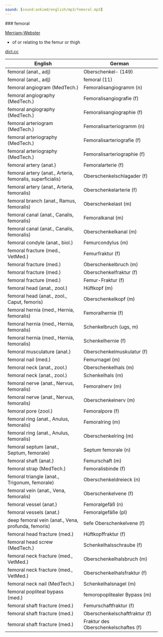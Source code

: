 ```yaml
---
sound: [sound:ankimd/english/mp3/femoral.mp3]
---
```


\### femoral

[Merriam-Webster](https://www.merriam-webster.com/dictionary/femoral)

- of or relating to the femur or thigh

[dict.cc](https://www.dict.cc/femoral)

| English        | German       |
| -------------- | ------------ |
| femoral (anat., adj) | Oberschenkel- (149) |
| femoral (anat., adj) | femoral (11) |
| femoral angiogram (MedTech.) | Femoralisangiogramm (n) |
| femoral angiography (MedTech.) | Femoralisangiografie (f) |
| femoral angiography (MedTech.) | Femoralisangiographie (f) |
| femoral arteriogram (MedTech.) | Femoralisarteriogramm (n) |
| femoral arteriography (MedTech.) | Femoralisarteriografie (f) |
| femoral arteriography (MedTech.) | Femoralisarteriographie (f) |
| femoral artery (anat.) | Femoralarterie (f) |
| femoral artery (anat., Arteria, femoralis, superficialis) | Oberschenkelschlagader (f) |
| femoral artery <FA> (anat., Arteria, femoralis) | Oberschenkelarterie (f) |
| femoral branch (anat., Ramus, femoralis) | Oberschenkelast (m) |
| femoral canal (anat., Canalis, femoralis) | Femoralkanal (m) |
| femoral canal (anat., Canalis, femoralis) | Oberschenkelkanal (m) |
| femoral condyle (anat., biol.) | Femurcondylus (m) |
| femoral fracture (med., VetMed.) | Femurfraktur (f) |
| femoral fracture (med.) | Oberschenkelbruch (m) |
| femoral fracture (med.) | Oberschenkelfraktur (f) |
| femoral fracture (med.) | Femur-Fraktur (f) |
| femoral head (anat., zool.) | Hüftkopf (m) |
| femoral head (anat., zool., Caput, femoris) | Oberschenkelkopf (m) |
| femoral hernia (med., Hernia, femoralis) | Femoralhernie (f) |
| femoral hernia (med., Hernia, femoralis) | Schenkelbruch (ugs, m) |
| femoral hernia (med., Hernia, femoralis) | Schenkelhernie (f) |
| femoral musculature (anat.) | Oberschenkelmuskulatur (f) |
| femoral nail (med.) | Femurnagel (m) |
| femoral neck (anat., zool.) | Oberschenkelhals (m) |
| femoral neck (anat., zool.) | Schenkelhals (m) |
| femoral nerve (anat., Nervus, femoralis) | Femoralnerv (m) |
| femoral nerve (anat., Nervus, femoralis) | Oberschenkelnerv (m) |
| femoral pore (zool.) | Femoralpore (f) |
| femoral ring (anat., Anulus, femoralis) | Femoralring (m) |
| femoral ring (anat., Anulus, femoralis) | Oberschenkelring (m) |
| femoral septum (anat., Septum, femorale) | Septum femorale (n) |
| femoral shaft (anat.) | Femurschaft (m) |
| femoral strap (MedTech.) | Femoralisbinde (f) |
| femoral triangle (anat., Trigonum, femorale) | Oberschenkeldreieck (n) |
| femoral vein <FV> (anat., Vena, femoralis) | Oberschenkelvene (f) |
| femoral vessel (anat.) | Femoralgefäß (n) |
| femoral vessels (anat.) | Femoralgefäße (pl) |
| deep femoral vein <DFV> (anat., Vena, profunda, femoris) | tiefe Oberschenkelvene (f) |
| femoral head fracture (med.) | Hüftkopffraktur (f) |
| femoral head screw (MedTech.) | Schenkelhalsschraube (f) |
| femoral neck fracture (med., VetMed.) | Oberschenkelhalsbruch (m) |
| femoral neck fracture (med., VetMed.) | Oberschenkelhalsfraktur (f) |
| femoral neck nail (MedTech.) | Schenkelhalsnagel (m) |
| femoral popliteal bypass (med.) | femoropoplitealer Bypass (m) |
| femoral shaft fracture <FSF> (med.) | Femurschaftfraktur (f) |
| femoral shaft fracture <FSF> (med.) | Oberschenkelschaftfraktur (f) |
| femoral shaft fracture <FSF> (med.) | Fraktur des Oberschenkelschaftes (f) |
